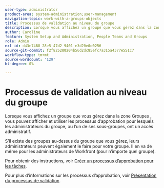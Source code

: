 ```yaml
---
user-type: administrator
product-area: system-administration;user-management
navigation-topic: work-with-a-groups-objects
title: Processus de validation au niveau du groupe
description: Lorsque vous affichez un groupe que vous gérez dans la zone Groupes , vous pouvez afficher et utiliser les processus d’approbation pour lesquels les administrateurs du groupe, ou l’un de ses sous-groupes, ont un accès administratif.
author: Caroline
feature: System Setup and Administration, People Teams and Groups
role: Admin
exl-id: d43e7488-28e5-47d2-9401-e3d20e0d0256
source-git-commit: f2f825280204b56d2dc85efc7a315a4377e551c7
workflow-type: tm+mt
source-wordcount: '129'
ht-degree: 0%

---
```


# Processus de validation au niveau du groupe

Lorsque vous affichez un groupe que vous gérez dans la zone Groupes , vous pouvez afficher et utiliser les processus d’approbation pour lesquels les administrateurs du groupe, ou l’un de ses sous-groupes, ont un accès administratif.

S’il existe des groupes au-dessus du groupe que vous gérez, leurs administrateurs peuvent également le faire pour votre groupe. Il en va de même pour les administrateurs de Workfront (pour n’importe quel groupe).

Pour obtenir des instructions, voir [Créer un processus d’approbation pour les tâches](../../../administration-and-setup/customize-workfront/configure-approval-milestone-processes/create-approval-processes.md).

Pour plus d’informations sur les processus d’approbation, voir [Présentation du processus de validation](../../../review-and-approve-work/manage-approvals/approval-process-in-workfront.md).
